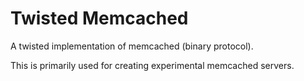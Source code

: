 # Twisted Memcached

A twisted implementation of memcached (binary protocol).

This is primarily used for creating experimental memcached servers.

